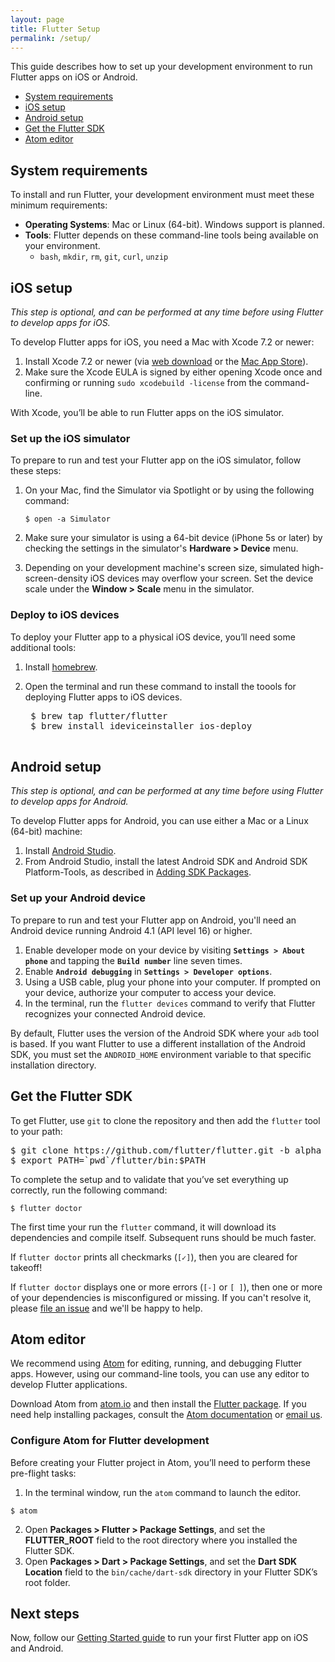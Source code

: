 ```yaml
---
layout: page
title: Flutter Setup
permalink: /setup/
---
```


This guide describes how to set up your development environment to run Flutter apps on
iOS or Android.

* [System requirements](#system-requirements)
* [iOS setup](#ios-setup)
* [Android setup](#android-setup)
* [Get the Flutter SDK](#get-the-flutter-sdk)
* [Atom editor](#atom-editor)

## System requirements

To install and run Flutter, your development environment must meet these minimum requirements:

* **Operating Systems**: Mac or Linux (64-bit). Windows support is planned.
* **Tools**: Flutter depends on these command-line tools being available on your environment.
  * `bash`, `mkdir`, `rm`, `git`, `curl`, `unzip`

## iOS setup

_This step is optional, and can be performed at any time before
using Flutter to develop apps for iOS._

To develop Flutter apps for iOS, you need a Mac with Xcode 7.2 or newer:

1. Install Xcode 7.2 or newer (via [web download](https://developer.apple.com/xcode/) or
the [Mac App Store](https://itunes.apple.com/us/app/xcode/id497799835)).
2.  Make sure the Xcode EULA is signed by either opening Xcode once and confirming or
running `sudo xcodebuild -license` from the command-line.

With Xcode, you’ll be able to run Flutter apps on the iOS simulator.

### Set up the iOS simulator ###

To prepare to run and test your Flutter app on the iOS simulator, follow these steps:

1. On your Mac, find the Simulator via Spotlight or by using the following command:

    ```
    $ open -a Simulator
    ```

2. Make sure your simulator is using a 64-bit device (iPhone 5s or later) by checking the settings
in the simulator's **Hardware > Device** menu.
3. Depending on your development machine's screen size, simulated high-screen-density iOS devices
may overflow your screen. Set the device scale under the **Window > Scale** menu in the simulator.


### Deploy to iOS devices

To deploy your Flutter app to a physical iOS device, you’ll need some additional tools:

1. Install [homebrew](http://brew.sh/).
2. Open the terminal and run these command to install the toools for deploying Flutter apps to
iOS devices.

    <pre>
    $ brew tap flutter/flutter
    $ brew install ideviceinstaller ios-deploy
    </pre>

## Android setup

_This step is optional, and can be performed at any time before
using Flutter to develop apps for Android._

To develop Flutter apps for Android, you can use either a Mac or a Linux (64-bit) machine:

1. Install [Android Studio](https://developer.android.com/sdk/index.html).
2. From Android Studio, install the latest Android SDK and Android SDK Platform-Tools, as described
in [Adding SDK Packages](https://developer.android.com/sdk/installing/adding-packages.html).

### Set up your Android device

To prepare to run and test your Flutter app on Android, you'll need an Android device running
Android 4.1 (API level 16) or higher.

1. Enable developer mode on your device by visiting **`Settings > About phone`** and
tapping the **`Build number`** line seven times.
2. Enable **`Android debugging`** in **`Settings > Developer options`**.
3. Using a USB cable, plug your phone into your computer. If prompted on your
device, authorize your computer to access your device.
4. In the terminal, run the `flutter devices` command to verify that Flutter recognizes your
connected Android device.

By default, Flutter uses the version of the Android SDK where your `adb` tool is based. If
you want Flutter to use a different installation of the Android SDK, you must set the
`ANDROID_HOME` environment variable to that specific installation directory.

## Get the Flutter SDK

To get Flutter, use `git` to clone the repository and then add the `flutter` tool to your path:

<pre>
$ git clone https://github.com/flutter/flutter.git -b alpha
$ export PATH=`pwd`/flutter/bin:$PATH
</pre>

To complete the setup and to validate that you’ve set everything up correctly, run the following
command:

```
$ flutter doctor
```

The first time your run the `flutter` command, it will download its dependencies and compile
itself. Subsequent runs should be much faster.

If `flutter doctor` prints all checkmarks (`[✓]`), then you are cleared
for takeoff!

If `flutter doctor` displays one or more errors (`[-]` or `[ ]`), then one or more
of your dependencies is misconfigured or missing. If you can't resolve it,
please [file an issue](https://github.com/flutter/flutter/issues/new)
and we'll be happy to help.

## Atom editor

We recommend using [Atom](https://atom.io/) for editing, running, and debugging Flutter apps.
However, using our command-line tools, you can use any editor to develop Flutter applications.

Download Atom from [atom.io](https://atom.io/) and then install the
[Flutter package](https://atom.io/packages/flutter). If you need help installing
packages, consult the [Atom documentation](https://atom.io/docs/v1.3.2/using-atom-atom-packages)
or [email us](flutter-dev@googlegroups.com).

### Configure Atom for Flutter development

Before creating your Flutter project in Atom, you’ll need to perform these pre-flight tasks:

1. In the terminal window, run the `atom` command to launch the editor.
  ```
  $ atom
  ```
2. Open **Packages > Flutter > Package Settings**, and set the **FLUTTER_ROOT** field to the
root directory where you installed the Flutter SDK.
3. Open **Packages > Dart > Package Settings**, and set the **Dart SDK Location** field to the
`bin/cache/dart-sdk` directory in your Flutter SDK’s root folder.

## Next steps

Now, follow our [Getting Started guide](/getting-started/)
to run your first Flutter app on iOS and Android.
